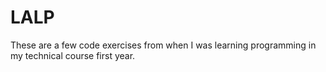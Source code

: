 # LALP
These are a few code exercises from when I was learning programming in my technical course first year.
